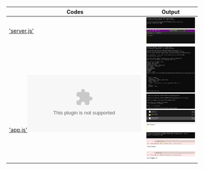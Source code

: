 | Codes | Output |
|-------|--------|
|['server.js'](./Codes/server.js)|![server1.png](./Output/server1.png)![server2.png](./Output/server2.png)|
|['app.js'](./Codes/app.js)!['myapp.zip.js'](./Codes/myapp.zip)|![myapp1.png](./Output/myapp1.png)![myapp2.png](./Output/myapp2.png)![myapp3.png](./Output/myapp3.png)![myapp4.png](./Output/myapp4.png)![myapp5.png](./Output/myapp5.png)![browser1.png](./Output/browser1.png)![browser2.png](./Output/browser2.png)|


